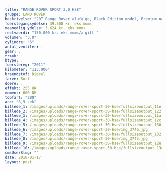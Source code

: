 ```yaml
---
title: "RANGE ROVER SPORT 3,0 HSE"
gruppe: LAND ROVER
beskrivelse: "20” Range Rover alufælge, Black Edition model, Premium navigationssystem, fartpilot, parkeringssensorer for og bag med bakkamera, Harman Kardon lydsystem, el. justerbare forsæder med varme, lændestøtte og memory funktion i førersædet, bluetooth, auto. klimaanlæg, Terrain Response System, fyr med fjernbetjening, Premium læderindtræk (sort), bi-xenon forlygter, multifunktionslæderrat med varme, tonede ruder, ambient belysning, AUX og USB, luftaffjedring med niveau kontrol, el. juster- og foldbare sidespejle med varme og memory, vinter komfort pakke, keyless entry &amp; go, bakspejl med auto. nedblænd, køleboks i midterkonsollen, el. bagklap, sædevarme på bagsæder, forrudevarme, foldbart/split bagsæde, Roll Stability Control, el. justerbar ratstamme , ikke ryger, nysynet, service ok"
foerstegangsydelse: 39.500 kr. eks moms
maanedlig_ydelse: 3.624 kr. eks moms
restvaerdi: "150.000 kr. eks moms/afgift "
volumen: "3,0"
cylindre: "6"
antal_ventiler: .
gear: .
traek: .
btype: .
foerstereg: "2011"
kilometer: "113.000"
braendstof: Diesel
farve: Sort
doere: .
effekt: 255 HK
moment: 600 NM
topfart: "200"
acc: "8,9 sek"
billede_1: /images/uploads/range-rover-sport-30-hse/fullsizeoutput_11e.jpeg
billede_2: /images/uploads/range-rover-sport-30-hse/fullsizeoutput_122.jpeg
billede_3: /images/uploads/range-rover-sport-30-hse/fullsizeoutput_12a.jpeg
billede_4: /images/uploads/range-rover-sport-30-hse/fullsizeoutput_12c.jpeg
billede_5: /images/uploads/range-rover-sport-30-hse/fullsizeoutput_130.jpeg
billede_6: /images/uploads/range-rover-sport-30-hse/img_3746.jpg
billede_7: /images/uploads/range-rover-sport-30-hse/fullsizeoutput_132.jpeg
billede_8: /images/uploads/range-rover-sport-30-hse/img_3745.jpg
billede_9: /images/uploads/range-rover-sport-30-hse/fullsizeoutput_12e.jpeg
billede_10: /images/uploads/range-rover-sport-30-hse/fullsizeoutput_13a.jpeg
cmsUserSlug: ""
date: 2018-01-17 
layout: post
---
```


